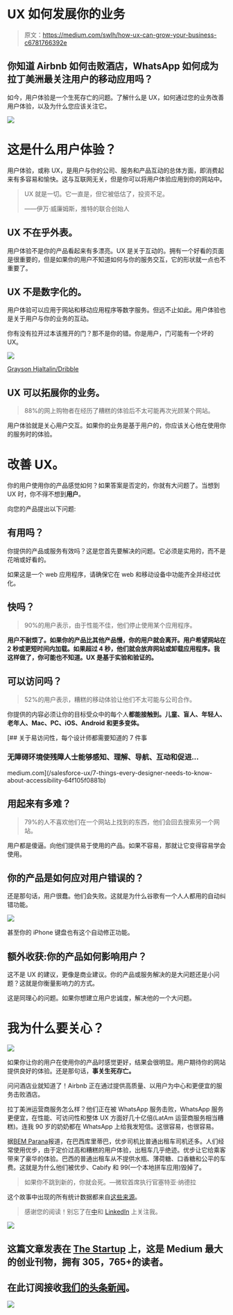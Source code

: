 # UX 如何发展你的业务

> 原文：<https://medium.com/swlh/how-ux-can-grow-your-business-c6781766392e>

## 你知道 Airbnb 如何击败酒店，WhatsApp 如何成为拉丁美洲最关注用户的移动应用吗？

如今，用户体验是一个生死存亡的问题。了解什么是 UX，如何通过您的业务改善用户体验，以及为什么您应该关注它。

![](img/cbc7868d1cf78789db2a2e5ec6fec4f8.png)

# 这是什么用户体验？

用户体验，或称 UX，是用户与你的公司、服务和产品互动的总体方面，即消费起来有多容易和愉快。这与互联网无关，但是你可以将用户体验应用到你的网站中。

> UX 就是一切。它一直是，但它被低估了，投资不足。
> 
> ——伊万·威廉姆斯，推特的联合创始人

## UX 不在乎外表。

用户体验不是你的产品看起来有多漂亮。UX 是关于互动的。拥有一个好看的页面是很重要的，但是如果你的用户不知道如何与你的服务交互，它的形状就一点也不重要了。

## UX 不是数字化的。

用户体验可以应用于网站和移动应用程序等数字服务。但远不止如此。用户体验也是关于用户与你的业务的互动。

你有没有拉开过本该推开的门？那不是你的错。你是用户，门可能有一个坏的 UX。

![](img/c24969a231e89feab364bbef799d2f88.png)

[Grayson Hjaltalin/Dribble](https://dribbble.com/shots/1546033-Real-Life-UX)

## UX 可以拓展你的业务。

> 88%的网上购物者在经历了糟糕的体验后不太可能再次光顾某个网站。

用户体验就是关心用户交互。如果你的业务是基于用户的，你应该关心他在使用你的服务时的体验。

# 改善 UX。

你的用户使用你的产品感觉如何？如果答案是否定的，你就有大问题了。当想到 UX 时，你不得不想到**用户**。

向您的产品提出以下问题:

## 有用吗？

你提供的产品或服务有效吗？这是您首先要解决的问题。它必须是实用的，而不是花哨或好看的。

如果这是一个 web 应用程序，请确保它在 web 和移动设备中功能齐全并经过优化。

## 快吗？

> 90%的用户表示，由于性能不佳，他们停止使用某个应用程序。

**用户不耐烦了。如果你的产品比其他产品慢，你的用户就会离开。用户希望网站在 2 秒或更短时间内加载。如果超过 4 秒，他们就会放弃网站或卸载应用程序。我这样做了，你可能也不知道。UX 是基于实验和验证的。**

## 可以访问吗？

> 52%的用户表示，糟糕的移动体验让他们不太可能与公司合作。

你提供的内容必须让你的目标受众中的每个人**都能接触到。儿童、盲人、年轻人、老年人、Mac、PC、iOS、Android 和更多变体。**

[](/salesforce-ux/7-things-every-designer-needs-to-know-about-accessibility-64f105f0881b) [## 关于易访问性，每个设计师都需要知道的 7 件事

### 无障碍环境使残障人士能够感知、理解、导航、互动和促进…

medium.com](/salesforce-ux/7-things-every-designer-needs-to-know-about-accessibility-64f105f0881b) 

## 用起来有多难？

> 79%的人不喜欢他们在一个网站上找到的东西，他们会回去搜索另一个网站。

用户都是傻逼。向他们提供易于使用的产品。如果不容易，那就让它变得容易学会使用。

## 你的产品是如何应对用户错误的？

还是那句话，用户很蠢。他们会失败。这就是为什么谷歌有一个人人都用的自动纠错功能。

![](img/87bd0d29da05512dc7b9cbd878ff9d7b.png)

甚至你的 iPhone 键盘也有这个自动修正功能。

## 额外收获:你的产品如何影响用户？

这不是 UX 的建议，更像是商业建议。你的产品或服务解决的是大问题还是小问题？这就是你衡量影响力的方式。

这是同理心的问题。如果你想建立用户忠诚度，解决他的一个大问题。

# 我为什么要关心？

![](img/c367c50b340e6a38155af593d7dbc5c2.png)

如果你让你的用户在使用你的产品时感觉更好，结果会很明显。用户期待你的网站提供良好的体验。还是那句话，**事关生死存亡。**

问问酒店业就知道了！Airbnb 正在通过提供高质量、以用户为中心和更便宜的服务击败酒店。

拉丁美洲运营商服务怎么样？他们正在被 WhatsApp 服务击败，WhatsApp 服务更便宜，在性能、可访问性和整体 UX 方面好几十亿倍(LatAm 运营商服务相当糟糕)。连我 90 岁的奶奶都在 WhatsApp 上给我发短信。这很容易，也很容易。

据[BEM Parana](http://www.bemparana.com.br/noticia/506534/frota-de-uber-e-cabify-ja-e-3-vezes-maior-que-a-de-taxis-em-curitiba)报道，在巴西库里蒂巴，优步司机比普通出租车司机还多。人们经常使用优步，由于定价过高和糟糕的用户体验，出租车几乎绝迹。优步让它给乘客带来了豪华的体验。巴西的普通出租车从不提供水瓶、薄荷糖、口香糖和公平的车费。这就是为什么他们被优步、Cabify 和 99(一个本地拼车应用)毁掉了。

> 如果你不跳到新的，你就会死。—微软首席执行官塞特亚·纳德拉

这个故事中出现的所有统计数据都来自[这些来源](https://i.imgur.com/Y3kACkT.jpg)。

> 感谢您的阅读！别忘了在[中](/@vnbrs)和 [LinkedIn](http://linkedin.com/in/vinicius-brasil/) 上关注我。

[![](img/308a8d84fb9b2fab43d66c117fcc4bb4.png)](https://medium.com/swlh)

## 这篇文章发表在 [The Startup](https://medium.com/swlh) 上，这是 Medium 最大的创业刊物，拥有 305，765+的读者。

## 在此订阅接收[我们的头条新闻](http://growthsupply.com/the-startup-newsletter/)。

[![](img/b0164736ea17a63403e660de5dedf91a.png)](https://medium.com/swlh)